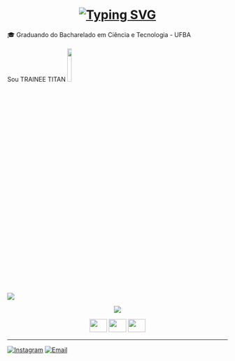 <h1 align="center">
  <a href="https://git.io/typing-svg"><img src="https://readme-typing-svg.demolab.com?font=Source+Code+Pro&size=21&pause=1001&color=F7F7F7&center=true&vCenter=true&random=true&width=435&lines=ol%C3%A1%2C+eu+sou+Luis+Fernando+%F0%9F%91%8B;" alt="Typing SVG" /></a>
</h1>

🎓 Graduando do Bacharelado em Ciência e Tecnologia - UFBA
<br /><br />
Sou TRAINEE TITAN
<img  width="14%" src="https://www.titanci.com.br/_next/static/media/LogoHeader.60daafdc.svg"/><br />
<p >   <img src="https://github-readme-stats.vercel.app/api?username=luis-fernando12&show_icons=true&theme=radical" /> </p>   <p align="center">   <img src="https://github-readme-stats.vercel.app/api/top-langs/?username=luis-fernando12&layout=compact&theme=radical" /> </p>


<div align="center">  
  <img height="30" width="40" src="https://cdn.jsdelivr.net/gh/devicons/devicon@latest/icons/html5/html5-plain-wordmark.svg" />
         <img height="30" width="40" src="https://cdn.jsdelivr.net/gh/devicons/devicon@latest/icons/css3/css3-original-wordmark.svg" />
  <img height="30" width="40" src="https://cdn.jsdelivr.net/gh/devicons/devicon@latest/icons/javascript/javascript-original.svg" />
          
   </div>
<hr>
   <div>
<a href="https://www.instagram.com/fernando_luis080/" target="_blank"><img alt="Instagram" src="https://img.shields.io/badge/-Instagram-%23E4405F?style=for-the-badge&logo=instagram&logoColor=white" target="_blank"></a>
 <a href="fernandobasousan@gmail.com"><img alt="Email" src="https://img.shields.io/badge/-Email-%23333?style=for-the-badge&logo=gmail&logoColor=white"></a>

    
   </div>
          
          
